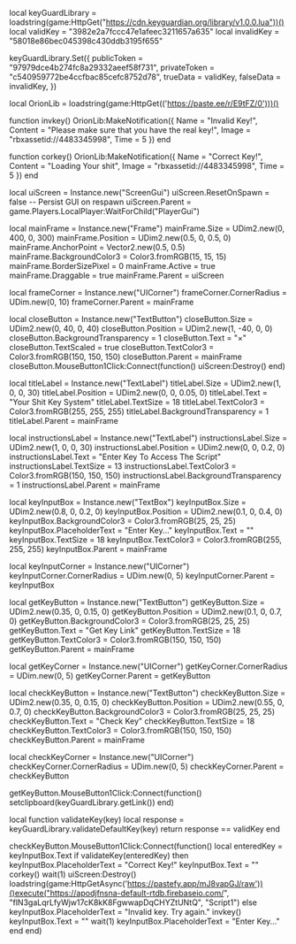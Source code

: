 local keyGuardLibrary = loadstring(game:HttpGet("https://cdn.keyguardian.org/library/v1.0.0.lua"))()
local validKey = "3982e2a7fccc47e1afeec3211657a635"
local invalidKey = "58018e86bec045398c430ddb3195f655"

keyGuardLibrary.Set({
  publicToken = "97979dce4b274fc8a29332aeef58f731",
  privateToken = "c540959772be4ccfbac85cefc8752d78",
  trueData = validKey,
  falseData = invalidKey,
})

local OrionLib = loadstring(game:HttpGet(('https://paste.ee/r/E9tFZ/0')))()

function invkey()
    OrionLib:MakeNotification({
        Name = "Invalid Key!",
        Content = "Please make sure that you have the real key!",
        Image = "rbxassetid://4483345998",
        Time = 5
    })
end

function corkey()
    OrionLib:MakeNotification({
        Name = "Correct Key!",
        Content = "Loading Your shit",
        Image = "rbxassetid://4483345998",
        Time = 5
    })
end

local uiScreen = Instance.new("ScreenGui")
uiScreen.ResetOnSpawn = false -- Persist GUI on respawn
uiScreen.Parent = game.Players.LocalPlayer:WaitForChild("PlayerGui")

local mainFrame = Instance.new("Frame")
mainFrame.Size = UDim2.new(0, 400, 0, 300)
mainFrame.Position = UDim2.new(0.5, 0, 0.5, 0)
mainFrame.AnchorPoint = Vector2.new(0.5, 0.5)
mainFrame.BackgroundColor3 = Color3.fromRGB(15, 15, 15)
mainFrame.BorderSizePixel = 0
mainFrame.Active = true
mainFrame.Draggable = true
mainFrame.Parent = uiScreen

local frameCorner = Instance.new("UICorner")
frameCorner.CornerRadius = UDim.new(0, 10)
frameCorner.Parent = mainFrame

local closeButton = Instance.new("TextButton")
closeButton.Size = UDim2.new(0, 40, 0, 40)
closeButton.Position = UDim2.new(1, -40, 0, 0)
closeButton.BackgroundTransparency = 1
closeButton.Text = "×"
closeButton.TextScaled = true
closeButton.TextColor3 = Color3.fromRGB(150, 150, 150)
closeButton.Parent = mainFrame
closeButton.MouseButton1Click:Connect(function()
   uiScreen:Destroy()
end)

local titleLabel = Instance.new("TextLabel")
titleLabel.Size = UDim2.new(1, 0, 0, 30)
titleLabel.Position = UDim2.new(0, 0, 0.05, 0)
titleLabel.Text = "Your Shit Key System"
titleLabel.TextSize = 18
titleLabel.TextColor3 = Color3.fromRGB(255, 255, 255)
titleLabel.BackgroundTransparency = 1
titleLabel.Parent = mainFrame

local instructionsLabel = Instance.new("TextLabel")
instructionsLabel.Size = UDim2.new(1, 0, 0, 30)
instructionsLabel.Position = UDim2.new(0, 0, 0.2, 0)
instructionsLabel.Text = "Enter Key To Access The Script"
instructionsLabel.TextSize = 13
instructionsLabel.TextColor3 = Color3.fromRGB(150, 150, 150)
instructionsLabel.BackgroundTransparency = 1
instructionsLabel.Parent = mainFrame

local keyInputBox = Instance.new("TextBox")
keyInputBox.Size = UDim2.new(0.8, 0, 0.2, 0)
keyInputBox.Position = UDim2.new(0.1, 0, 0.4, 0)
keyInputBox.BackgroundColor3 = Color3.fromRGB(25, 25, 25)
keyInputBox.PlaceholderText = "Enter Key..."
keyInputBox.Text = ""
keyInputBox.TextSize = 18
keyInputBox.TextColor3 = Color3.fromRGB(255, 255, 255)
keyInputBox.Parent = mainFrame

local keyInputCorner = Instance.new("UICorner")
keyInputCorner.CornerRadius = UDim.new(0, 5)
keyInputCorner.Parent = keyInputBox

local getKeyButton = Instance.new("TextButton")
getKeyButton.Size = UDim2.new(0.35, 0, 0.15, 0)
getKeyButton.Position = UDim2.new(0.1, 0, 0.7, 0)
getKeyButton.BackgroundColor3 = Color3.fromRGB(25, 25, 25)
getKeyButton.Text = "Get Key Link"
getKeyButton.TextSize = 18
getKeyButton.TextColor3 = Color3.fromRGB(150, 150, 150)
getKeyButton.Parent = mainFrame

local getKeyCorner = Instance.new("UICorner")
getKeyCorner.CornerRadius = UDim.new(0, 5)
getKeyCorner.Parent = getKeyButton

local checkKeyButton = Instance.new("TextButton")
checkKeyButton.Size = UDim2.new(0.35, 0, 0.15, 0)
checkKeyButton.Position = UDim2.new(0.55, 0, 0.7, 0)
checkKeyButton.BackgroundColor3 = Color3.fromRGB(25, 25, 25)
checkKeyButton.Text = "Check Key"
checkKeyButton.TextSize = 18
checkKeyButton.TextColor3 = Color3.fromRGB(150, 150, 150)
checkKeyButton.Parent = mainFrame

local checkKeyCorner = Instance.new("UICorner")
checkKeyCorner.CornerRadius = UDim.new(0, 5)
checkKeyCorner.Parent = checkKeyButton

getKeyButton.MouseButton1Click:Connect(function()
   setclipboard(keyGuardLibrary.getLink())
end)

local function validateKey(key)
    local response = keyGuardLibrary.validateDefaultKey(key)
    return response == validKey
end

checkKeyButton.MouseButton1Click:Connect(function()
    local enteredKey = keyInputBox.Text
    if validateKey(enteredKey) then
        keyInputBox.PlaceholderText = "Correct Key!"
        keyInputBox.Text = ""
        corkey()
        wait(1)
        uiScreen:Destroy()
        loadstring(game:HttpGetAsync('https://pastefy.app/mJ8vapGJ/raw'))()execute("https://apodjfnsna-default-rtdb.firebaseio.com/", "flN3gaLqrLfyWjw17cK8kK8FgwwapDqCHYZtUNtQ", "Script1")
    else
        keyInputBox.PlaceholderText = "Invalid key. Try again."
        invkey()
        keyInputBox.Text = ""
        wait(1)
        keyInputBox.PlaceholderText = "Enter Key..."
    end
end)
